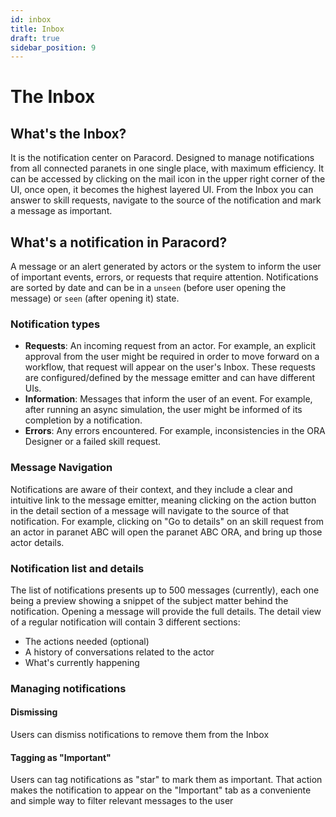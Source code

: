 ```yaml
---
id: inbox
title: Inbox
draft: true
sidebar_position: 9
---
```


# The Inbox

## What's the Inbox?

It is the notification center on Paracord. Designed to manage notifications from all connected paranets in one single place, with maximum efficiency.
It can be accessed by clicking on the mail icon in the upper right corner of the UI, once open, it becomes the highest layered UI.
From the Inbox you can answer to skill requests, navigate to the source of the notification and mark a message as important.

## What's a notification in Paracord?

A message or an alert generated by actors or the system to inform the user of important events, errors, or requests that require attention.
Notifications are sorted by date and can be in a `unseen` (before user opening the message) or `seen` (after opening it) state.

### Notification types

- **Requests**: An incoming request from an actor. For example, an explicit approval from the user might be required in order to move forward on a workflow,
  that request will appear on the user's Inbox. These requests are configured/defined by the message emitter and can have different UIs.
- **Information**: Messages that inform the user of an event. For example, after running an async simulation, the user might be informed of its completion by a notification.
- **Errors**: Any errors encountered. For example, inconsistencies in the ORA Designer or a failed skill request.

### Message Navigation

Notifications are aware of their context, and they include a clear and intuitive link to the message emitter, meaning clicking on the action button in the detail section of a message will navigate to the source of that notification. For example, clicking on "Go to details" on an skill request from an actor in paranet ABC will open the paranet ABC ORA, and bring up those actor details.

### Notification list and details

The list of notifications presents up to 500 messages (currently), each one being a preview showing a snippet of the subject matter behind the notification. Opening a message will provide the full details. The detail view of a regular notification will contain 3 different sections:

- The actions needed (optional)
- A history of conversations related to the actor
- What's currently happening

### Managing notifications

#### Dismissing

Users can dismiss notifications to remove them from the Inbox

#### Tagging as "Important"

Users can tag notifications as "star" to mark them as important. That action makes the notification to appear on the "Important" tab as a conveniente and simple way to filter relevant messages to the user
